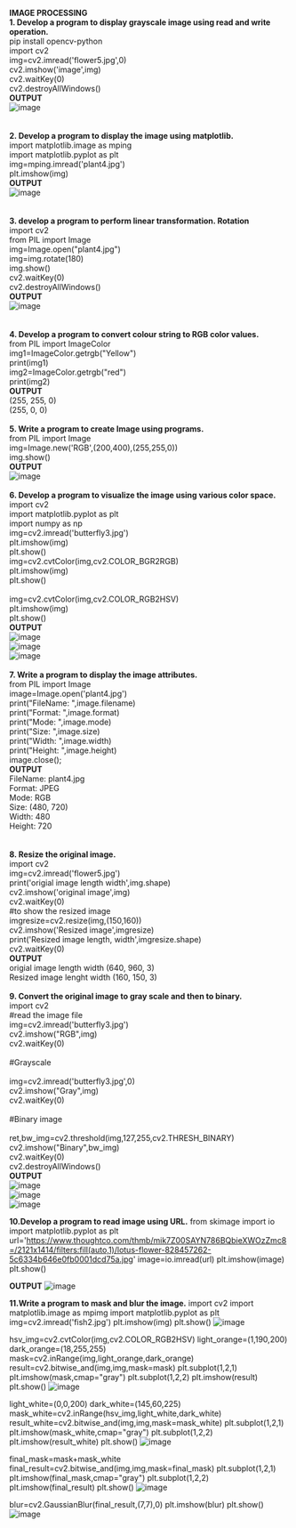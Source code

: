 **IMAGE PROCESSING**<br>
**1. Develop a program to display grayscale image using read and write operation.**<br>
pip install opencv-python<br>
import cv2<br>
img=cv2.imread('flower5.jpg',0)<br>
cv2.imshow('image',img)<br>
cv2.waitKey(0)<br>
cv2.destroyAllWindows()<br>
**OUTPUT**<br>
![image](https://user-images.githubusercontent.com/97940850/174041726-df4b96be-11b2-4f5a-b4b9-aee932a7be26.png)<br>
<br>
<br>
**2. Develop a program to display the image using matplotlib.**<br>
import matplotlib.image as mping<br>
import matplotlib.pyplot as plt<br>
img=mping.imread('plant4.jpg')<br>
plt.imshow(img)<br>
**OUTPUT**<br>
![image](https://user-images.githubusercontent.com/97940850/174042162-a75f11ae-0ea3-4885-ae30-ff9720232530.png)<br>
<br>
<br>
**3. develop a program to perform linear transformation. Rotation**<br>
import cv2<br>
from PIL import Image<br>
img=Image.open("plant4.jpg")<br>
img=img.rotate(180)<br>
img.show()<br>
cv2.waitKey(0)<br>
cv2.destroyAllWindows()<br>
**OUTPUT**<br>
![image](https://user-images.githubusercontent.com/97940850/174042633-31ed2a88-33e8-4f3e-9a90-0a1a721187b8.png)<br>
<br>
<br>
**4. Develop a program to convert colour string to RGB color values.**<br>
from PIL import ImageColor<br>
img1=ImageColor.getrgb("Yellow")<br>
print(img1)<br>
img2=ImageColor.getrgb("red")<br>
print(img2)<br>
**OUTPUT**<br>
(255, 255, 0)<br>
(255, 0, 0)<br>
<br>
**5. Write a program to create Image using programs.**<br>
from PIL import Image <br>
img=Image.new('RGB',(200,400),(255,255,0))<br>
img.show()<br>
**OUTPUT**<br>
![image](https://user-images.githubusercontent.com/97940850/174046289-402f6aa6-9029-4efc-97d7-09f1cfa62f2c.png)<br>
<br>
**6. Develop a program to visualize the image using various color space.**<br>
import cv2<br>
import matplotlib.pyplot as plt<br>
import numpy as np<br>
img=cv2.imread('butterfly3.jpg')<br>
plt.imshow(img)<br>
plt.show()<br>
img=cv2.cvtColor(img,cv2.COLOR_BGR2RGB)<br>
plt.imshow(img)<br>
plt.show()<br>
<br>
img=cv2.cvtColor(img,cv2.COLOR_RGB2HSV)<br>
plt.imshow(img)<br>
plt.show()<br>
**OUTPUT**<br>
![image](https://user-images.githubusercontent.com/97940850/174046727-aa05f644-2482-4671-925f-b6f5ed75d095.png)<br>
![image](https://user-images.githubusercontent.com/97940850/174046770-58ad4a03-36f0-47ed-bb0b-2aa87b9b6147.png)<br>
![image](https://user-images.githubusercontent.com/97940850/174046823-471827fe-7b38-4614-879c-16660c9c7990.png)<br>
<br>
**7. Write a program to display the image attributes.**<br>
from PIL import Image<br>
image=Image.open('plant4.jpg')<br>
print("FileName: ",image.filename)<br>
print("Format: ",image.format)<br>
print("Mode: ",image.mode)<br>
print("Size: ",image.size)<br>
print("Width: ",image.width)<br>
print("Height: ",image.height)<br>
image.close();<br>
**OUTPUT**<br>
FileName:  plant4.jpg<br>
Format:  JPEG<br>
Mode:  RGB<br>
Size:  (480, 720)<br>
Width:  480<br>
Height:  720<br>
<br>
<br>
**8. Resize the original image.**<br>
import cv2<br>
img=cv2.imread('flower5.jpg')<br>
print('origial image length width',img.shape)<br>
cv2.imshow('original image',img)<br>
cv2.waitKey(0)<br>
#to show the resized image<br>
imgresize=cv2.resize(img,(150,160))<br>
cv2.imshow('Resized image',imgresize)<br>
print('Resized image length, width',imgresize.shape)<br>
cv2.waitKey(0)<br>
**OUTPUT**<br>
origial image length width (640, 960, 3)<br>
Resized image lenght width (160, 150, 3)<br>
<br>
**9. Convert the original image to gray scale and then to binary.**<br>
import cv2<br>
#read the image file<br>
img=cv2.imread('butterfly3.jpg')<br>
cv2.imshow("RGB",img)<br>
cv2.waitKey(0)<br>
<br>
#Grayscale<br>
<br>
img=cv2.imread('butterfly3.jpg',0)<br>
cv2.imshow("Gray",img)<br>
cv2.waitKey(0)<br>
<br>
#Binary image<br>
<br>
ret,bw_img=cv2.threshold(img,127,255,cv2.THRESH_BINARY)<br>
cv2.imshow("Binary",bw_img)<br>
cv2.waitKey(0)<br>
cv2.destroyAllWindows()<br>
**OUTPUT**<br>
![image](https://user-images.githubusercontent.com/97940850/174048120-9fc7d698-0466-459c-a2bf-38816501be12.png)<br>
![image](https://user-images.githubusercontent.com/97940850/174048200-092e4aca-f297-492e-8af8-010b96b689dc.png)<br>
![image](https://user-images.githubusercontent.com/97940850/174048342-35f42e3d-bccf-4d8b-8b8f-44b19dd6182a.png)<br>

**10.Develop a program to read image using URL.**
from skimage import io
import matplotlib.pyplot as plt
url='https://www.thoughtco.com/thmb/mik7Z00SAYN786BQbieXWOzZmc8=/2121x1414/filters:fill(auto,1)/lotus-flower-828457262-5c6334b646e0fb0001dcd75a.jpg'
image=io.imread(url)
plt.imshow(image)
plt.show()

**OUTPUT**
![image](https://user-images.githubusercontent.com/97940850/175267175-16d4e9e5-a412-49b8-8d6b-9e39b29064b4.png)


**11.Write a program to mask and blur the image.**
import cv2
import matplotlib.image as mpimg
import matplotlib.pyplot as plt
img=cv2.imread('fish2.jpg')
plt.imshow(img)
plt.show()
![image](https://user-images.githubusercontent.com/97940850/175267604-fade1834-70c7-480d-97d4-0aefac998ffd.png)

hsv_img=cv2.cvtColor(img,cv2.COLOR_RGB2HSV)
light_orange=(1,190,200)
dark_orange=(18,255,255)
mask=cv2.inRange(img,light_orange,dark_orange)
result=cv2.bitwise_and(img,img,mask=mask)
plt.subplot(1,2,1)
plt.imshow(mask,cmap="gray")
plt.subplot(1,2,2)
plt.imshow(result)
plt.show()
![image](https://user-images.githubusercontent.com/97940850/175267763-ce4b43ce-48a4-47ce-9bf3-b1ca3105b8fe.png)

light_white=(0,0,200)
dark_white=(145,60,225)
mask_white=cv2.inRange(hsv_img,light_white,dark_white)
result_white=cv2.bitwise_and(img,img,mask=mask_white)
plt.subplot(1,2,1)
plt.imshow(mask_white,cmap="gray")
plt.subplot(1,2,2)
plt.imshow(result_white)
plt.show()
![image](https://user-images.githubusercontent.com/97940850/175268219-32d7eb9a-3ef4-4a8d-9510-fadc180d07f7.png)

final_mask=mask+mask_white
final_result=cv2.bitwise_and(img,img,mask=final_mask)
plt.subplot(1,2,1)
plt.imshow(final_mask,cmap="gray")
plt.subplot(1,2,2)
plt.imshow(final_result)
plt.show()
![image](https://user-images.githubusercontent.com/97940850/175268463-d53cb81d-d3ea-457e-b94c-2baa0050dcd3.png)

blur=cv2.GaussianBlur(final_result,(7,7),0)
plt.imshow(blur)
plt.show()
![image](https://user-images.githubusercontent.com/97940850/175268590-97ab250f-c39b-4f74-8ad1-dc4fc6b1b807.png)



